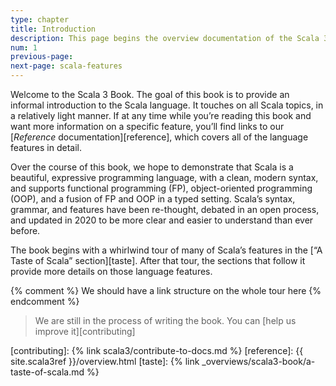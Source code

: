 ```yaml
---
type: chapter
title: Introduction
description: This page begins the overview documentation of the Scala 3 language.
num: 1
previous-page:
next-page: scala-features
---
```


Welcome to the Scala 3 Book. The goal of this book is to provide an informal introduction to the Scala language. It touches on all Scala topics, in a relatively light manner. If at any time while you’re reading this book and want more information on a specific feature, you’ll find links to our [_Reference_ documentation][reference], which covers all of the language features in detail.

Over the course of this book, we hope to demonstrate that Scala is a beautiful, expressive programming language, with a clean, modern syntax, and supports functional programming (FP), object-oriented programming (OOP), and a fusion of FP and OOP in a typed setting. Scala’s syntax, grammar, and features have been re-thought, debated in an open process, and updated in 2020 to be more clear and easier to understand than ever before.

The book begins with a whirlwind tour of many of Scala’s features in the [“A Taste of Scala” section][taste]. After that tour, the sections that follow it provide more details on those language features.

{% comment %}
We should have a link structure on the whole tour here
{% endcomment %}

> We are still in the process of writing the book. You can [help us improve it][contributing]

[contributing]: {% link scala3/contribute-to-docs.md %}
[reference]: {{ site.scala3ref }}/overview.html
[taste]: {% link _overviews/scala3-book/a-taste-of-scala.md %}
